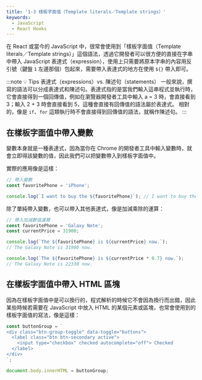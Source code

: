 ```yaml
---
title: '1-3 樣板字面值（Template literals／Template strings）'
keywords:
  - JavaScript
  - React Hooks
---
```


在 React 或當今的 JavaScript 中，很常會使用到「樣板字面值（Template literals／Template strings）」這個語法，透過它開發者可以很方便的直接在字串中帶入 JavaScript 表達式（expression），使用上只需要將原本字串的內容用反引號（鍵盤 `1` 左邊那個）包起來，需要帶入表達式的地方在使用 `${}` 帶入即可。

:::note
💡 Tips 表達式（expressions）vs. 陳述句（statements）
一般來說，撰寫的語法可以分成表達式和陳述句。表達式指的是當我們輸入這串程式並執行時，它會直接得到一個回傳值，例如在瀏覽器開發者工具中輸入 a = 3 時，會直接看到 3；輸入 2 + 3 時會直接看到 5，這種會直接有回傳值的語法屬於表達式。
相對的，像是 `if`、`for` 這類執行時不會直接得到回傳值的語法，就稱作陳述句。
:::

## 在樣板字面值中帶入變數

變數本身就是一種表達式，因為當你在 Chrome 的開發者工具中輸入變數時，就會立即得該變數的值，因此我們可以把變數帶入到樣板字面值中。

實際的應用像是這樣：

```js
// 帶入變數
const favoritePhone = 'iPhone';

console.log(`I want to buy the ${favoritePhone}`); // I want to buy the iPhone
```

除了單純帶入變數，也可以帶入其他表達式，像是加減乘除的運算：

```js
// 帶入加減數值運算
const favoritePhone = 'Galaxy Note';
const currentPrice = 31900;

console.log(`The ${favoritePhone} is ${currentPrice} now.`);
// The Galaxy Note is 31900 now.

console.log(`The ${favoritePhone} is ${currentPrice * 0.7} now.`);
// The Galaxy Note is 22330 now.
```

## 在樣板字面值中帶入 HTML 區塊

因為在樣板字面值中是可以換行的，程式解析的時候它不會因為換行而出錯，因此某些時候若需要在 JavaScript 中放入 HTML 的某個元素或區塊，也常會使用到的樣板字面值的寫法，像是這樣：

```js
const buttonGroup = `
<div class="btn-group-toggle" data-toggle="buttons">
  <label class="btn btn-secondary active">
    <input type="checkbox" checked autocomplete="off"> Checked
  </label>
</div>
`;

document.body.innerHTML = buttonGroup;
```
